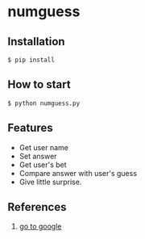 # numguess

## Installation
```shell
$ pip install
```
## How to start
```shell
$ python numguess.py
```
## Features
- Get user name
- Set answer
- Get user's bet
- Compare answer with user's guess
- Give little surprise.

## References
1. [go to google](https://www.google.com/)

